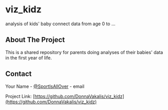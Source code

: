 # viz_kidz
analysis of kids' baby connect data from age 0 to ...

<!-- ABOUT THE PROJECT -->
## About The Project

This is a shared repository for parents doing analyses of their babies' data in the first year of life. 
 
 

<!-- CONTACT -->
## Contact

Your Name - [@SportIsAllOver](https://twitter.com/SportIsAllOver) - email

Project Link: [https://github.com/DonnaVakalis/viz_kidz](https://github.com/DonnaVakalis/viz_kidz)

 

